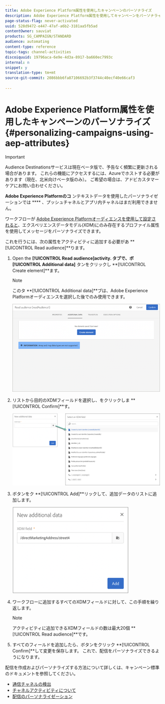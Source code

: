 ```yaml
---
title: Adobe Experience Platform属性を使用したキャンペーンのパーソナライズ
description: Adobe Experience Platform属性を使用してキャンペーンをパーソナライズする方法について説明します。
page-status-flag: never-activated
uuid: 528d9472-e447-47af-a6b2-3181aa5fb5ad
contentOwner: sauviat
products: SG_CAMPAIGN/STANDARD
audience: automating
content-type: reference
topic-tags: channel-activities
discoiquuid: 19796aca-6e9e-4d3a-8917-ba660ec7993c
internal: n
snippet: y
translation-type: tm+mt
source-git-commit: 2086bbb6fa87106692b3f3744c40ecf40e66caf3

---
```



# Adobe Experience Platform属性を使用したキャンペーンのパーソナライズ {#personalizing-campaigns-using-aep-attributes}

>[!IMPORTANT]
>
>Audience Destinationsサービスは現在ベータ版で、予告なく頻繁に更新される場合があります。 これらの機能にアクセスするには、Azureでホストする必要があります（現在、北米向けベータ版のみ）。 ご希望の場合は、アドビカスタマーケアにお問い合わせください。
>
>**Adobe Experience Platformのコ** ンテキストデータを使用したパーソナライゼーションでは **** 、プッシュチャネルとアプリ内チャネルはまだ利用できません。

ワークフローが [Adobe Experience Platformオーディエンスを使用して設定されると](../../audiences/using/aep-about-audience-destinations-service.md)、エクスペリエンスデータモデル(XDM)にのみ存在するプロファイル属性を使用してメッセージをパーソナライズできます。

これを行うには、次の属性をアクティビティに追加する必要があ **[!UICONTROL Read audience]**ります。

1. Open the **[!UICONTROL Read audience]**activity. タブで、ボ**[!UICONTROL Additional data]** タンをクリックし **[!UICONTROL Create element]**ます。

   >[!NOTE]
   >
   >このタ **[!UICONTROL Additional data]**ブは、Adobe Experience Platformオーディエンスを選択した後でのみ使用できます。

   ![](assets/aep_wkf_readaudience_attributes.png)

1. リストから目的のXDMフィールドを選択し、をクリックしま **[!UICONTROL Confirm]**す。

   ![](assets/aep_wkf_readaudience_perso1.png)

1. ボタンをク **[!UICONTROL Add]**リックして、追加データのリストに追加します。

   ![](assets/aep_wkf_readaudience_perso3.png)

1. ワークフローに追加するすべてのXDMフィールドに対して、この手順を繰り返します。

   >[!NOTE]
   >
   >アクティビティに追加できるXDMフィールドの数は最大20個 **[!UICONTROL Read audience]**です。

1. すべてのフィールドを追加したら、ボタンをクリック **[!UICONTROL Confirm]**して変更を保存します。 これで、配信をパーソナライズできるようになります。

配信を作成およびパーソナライズする方法について詳しくは、キャンペーン標準のドキュメントを参照してください。

* [通信チャネルの検出](../../channels/using/discovering-communication-channels.md)
* [チャネルアクティビティについて](../../automating/using/about-channel-activities.md)
* [配信のパーソナライゼーション](../../designing/using/personalization.md)
